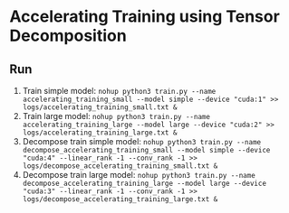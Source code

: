 # Accelerating Training using Tensor Decomposition

## Run

1. Train simple model: `nohup python3 train.py --name accelerating_training_small --model simple --device "cuda:1" >> logs/accelerating_training_small.txt &`
2. Train large model: `nohup python3 train.py --name accelerating_training_large --model large --device "cuda:2" >> logs/accelerating_training_large.txt &`
3. Decompose train simple model: `nohup python3 train.py --name decompose_accelerating_training_small --model simple --device "cuda:4" --linear_rank -1 --conv_rank -1 >> logs/decompose_accelerating_training_small.txt &`
4. Decompose train large model: `nohup python3 train.py --name decompose_accelerating_training_large --model large --device "cuda:3" --linear_rank -1 --conv_rank -1 >> logs/decompose_accelerating_training_large.txt &`